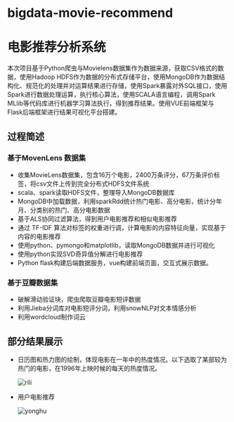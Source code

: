 # bigdata-movie-recommend
# 电影推荐分析系统

本次项目基于Python爬虫与Movielens数据集作为数据来源，获取CSV格式的数据，使用Hadoop HDFS作为数据的分布式存储平台，使用MongoDB作为数据结构化、规范化的处理并对运算结果进行存储，使用Spark暴露对外SQL接口，使用Spark进行数据处理运算，执行核心算法，使用SCALA语言编程，调用Spark MLlib等代码库进行机器学习算法执行，得到推荐结果。使用VUE前端框架与Flask后端框架进行结果可视化平台搭建。

## 过程简述

### 基于MovenLens 数据集

- 收集MovieLens数据集，包含16万个电影，2400万条评分，67万条评价标签，将csv文件上传到完全分布式HDFS文件系统
- scala、spark读取HDFS文件，整理导入MongoDB数据库
- MongoDB中加载数据，利用sparkRdd统计热门电影、高分电影，统计分年月、分类别的热门、高分电影数据
- 基于ALS协同过滤算法，得到用户电影推荐和相似电影推荐
- 通过 TF-IDF 算法对标签的权重进行调，计算电影的内容特征向量，实现基于内容的电影推荐
- 使用python、pymongo和matplotlib，读取MongoDB数据并进行可视化
- 使用python实现SVD奇异值分解进行电影推荐
- Python flask构建后端数据服务，vue构建前端页面，交互式展示数据。

### 基于豆瓣数据集

- 破解滑动验证块，爬虫爬取豆瓣电影短评数据
- 利用Jieba分词库对电影短评分词，利用snowNLP对文本情感分析
- 利用wordcloud制作词云

## 部分结果展示

- 日历图和热力图的绘制，体现电影在一年中的热度情况。以下选取了某部较为热门的电影，在1996年上映时候的每天的热度情况。

  ![rili](https://frozenwhale.oss-cn-beijing.aliyuncs.com/img/rili.png)

- 用户电影推荐

  ![yonghu](https://frozenwhale.oss-cn-beijing.aliyuncs.com/img/yonghu.png)




